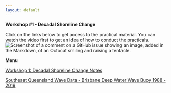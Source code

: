 ```yaml
---
layout: default
---
```


**Workshop #1 - Decadal Shoreline Change**

Click on the links below to get access to the practical material. You can watch the video first to get an idea of how to conduct the practicals.
![Screenshot of a comment on a GitHub issue showing an image, added in the Markdown, of an Octocat smiling and raising a tentacle.](asset/map_locations.JPG)

**Menu**

[Workshop 1: Decadal Shoreline Change Notes](https://www.notion.so/Workshop-1-Chronic-Shoreline-Change-20f6f8acd3fa8007a8e2c7119cb22388?source=copy_link)

[Southeast Queensland Wave Data - Brisbane Deep Water Wave Buoy 1988 - 2019](assets/brisbane_waves_1988_2019.xlsx)


<!-- [People](./people.html)

[Research](./projects.html)

[Media and Publications](./publications.html)

[Datasets](./data.html)

[Teaching](./teaching.html)

[Available Honours and Masters Projects](./student_projects)

[Other interests](./other.html) -->

